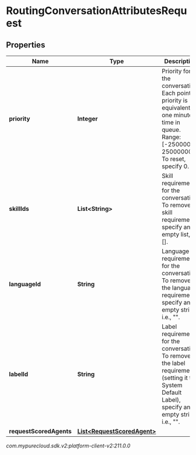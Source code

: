 # RoutingConversationAttributesRequest


## Properties

| Name | Type | Description | Notes |
| ------------ | ------------- | ------------- | ------------- |
| **priority** | **Integer** | Priority for the conversation.  Each point of priority is equivalent to one minute of time in queue.  Range:[-25000000, 25000000].  To reset, specify 0. |  [optional] |
| **skillIds** | **List&lt;String&gt;** | Skill requirements for the conversation.  To remove all skill requirements, specify an empty list, i.e. []. |  [optional] |
| **languageId** | **String** | Language requirement for the conversation.  To remove the language requirement, specify an empty string, i.e., \"\". |  [optional] |
| **labelId** | **String** | Label requirement for the conversation.  To remove the label requirement (setting it to System Default Label), specify an empty string, i.e., \"\". |  [optional] |
| **requestScoredAgents** | [**List&lt;RequestScoredAgent&gt;**](RequestScoredAgent) |  |  [optional] |




_com.mypurecloud.sdk.v2:platform-client-v2:211.0.0_
